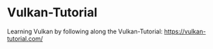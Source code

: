 # Vulkan-Tutorial
Learning Vulkan by following along the Vulkan-Tutorial: https://vulkan-tutorial.com/
